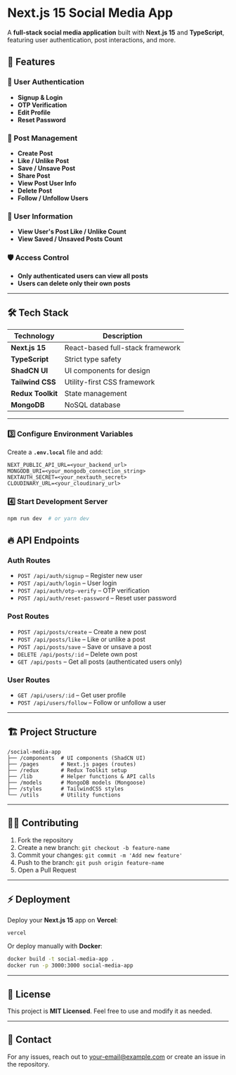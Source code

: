 # Next.js 15 Social Media App

A **full-stack social media application** built with **Next.js 15** and **TypeScript**, featuring user authentication, post interactions, and more.

## 🚀 Features

### 🔐 User Authentication

-   **Signup & Login**
-   **OTP Verification**
-   **Edit Profile**
-   **Reset Password**

### 📢 Post Management

-   **Create Post**
-   **Like / Unlike Post**
-   **Save / Unsave Post**
-   **Share Post**
-   **View Post User Info**
-   **Delete Post**
-   **Follow / Unfollow Users**

### 👤 User Information

-   **View User's Post Like / Unlike Count**
-   **View Saved / Unsaved Posts Count**

### 🛡️ Access Control

-   **Only authenticated users can view all posts**
-   **Users can delete only their own posts**

---

## 🛠️ Tech Stack

| Technology        | Description                      |
| ----------------- | -------------------------------- |
| **Next.js 15**    | React-based full-stack framework |
| **TypeScript**    | Strict type safety               |
| **ShadCN UI**     | UI components for design         |
| **Tailwind CSS**  | Utility-first CSS framework      |
| **Redux Toolkit** | State management                 |
| **MongoDB**       | NoSQL database                   |

---

### 3️⃣ Configure Environment Variables

Create a **`.env.local`** file and add:

```env
NEXT_PUBLIC_API_URL=<your_backend_url>
MONGODB_URI=<your_mongodb_connection_string>
NEXTAUTH_SECRET=<your_nextauth_secret>
CLOUDINARY_URL=<your_cloudinary_url>
```

### 4️⃣ Start Development Server

```bash
npm run dev  # or yarn dev
```

## 🔥 API Endpoints

### Auth Routes

-   `POST /api/auth/signup` – Register new user
-   `POST /api/auth/login` – User login
-   `POST /api/auth/otp-verify` – OTP verification
-   `POST /api/auth/reset-password` – Reset user password

### Post Routes

-   `POST /api/posts/create` – Create a new post
-   `POST /api/posts/like` – Like or unlike a post
-   `POST /api/posts/save` – Save or unsave a post
-   `DELETE /api/posts/:id` – Delete own post
-   `GET /api/posts` – Get all posts (authenticated users only)

### User Routes

-   `GET /api/users/:id` – Get user profile
-   `POST /api/users/follow` – Follow or unfollow a user

---

## 🏗️ Project Structure

```
/social-media-app
├── /components  # UI components (ShadCN UI)
├── /pages       # Next.js pages (routes)
├── /redux       # Redux Toolkit setup
├── /lib         # Helper functions & API calls
├── /models      # MongoDB models (Mongoose)
├── /styles      # TailwindCSS styles
└── /utils       # Utility functions
```

---

## 👨‍💻 Contributing

1. Fork the repository
2. Create a new branch: `git checkout -b feature-name`
3. Commit your changes: `git commit -m 'Add new feature'`
4. Push to the branch: `git push origin feature-name`
5. Open a Pull Request

---

## ⚡ Deployment

Deploy your **Next.js 15** app on **Vercel**:

```bash
vercel
```

Or deploy manually with **Docker**:

```bash
docker build -t social-media-app .
docker run -p 3000:3000 social-media-app
```

---

## 📜 License

This project is **MIT Licensed**. Feel free to use and modify it as needed.

---

## 🌟 Contact

For any issues, reach out to [your-email@example.com](mailto:your-email@example.com) or create an issue in the repository.
